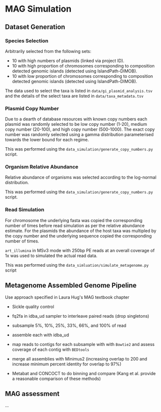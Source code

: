 # MAG Simulation

## Dataset Generation 
### Species Selection

Arbitrarily selected from the following sets:

- 10 with high numbers of plasmids (linked via project ID).
- 10 with high proportion of chromosomes corresponding to composition detected genomic islands (detected using IslandPath-DIMOB).
- 10 with low proportion of chromosomes corresponding to composition detected genomic islands (detected using IslandPath-DIMOB).

The data used to select the taxa is listed in `data/gi_plasmid_analysis.tsv` and the details of the select taxa are listed in `data/taxa_metadata.tsv`

### Plasmid Copy Number

Due to a dearth of database resources with known copy numbers each plasmid was randomly selected to be low copy number (1-20), medium copy number (20-100), and high copy number (500-1000).
The exact copy number was randomly selected using a gamma distribution parameterised towards the lower bound for each regime.

This was performed using the `data_simulation/generate_copy_numbers.py` script.

### Organism Relative Abundance

Relative abundance of organisms was selected according to the log-normal distribution.

This was performed using the `data_simulation/generate_copy_numbers.py` script.

### Read Simulation

For chromosome the underlying fasta was copied the corresponding number of times before read simulation as per the relative abundance estimate.
For the plasmids the abundance of the host taxa was multipled by the copy number and the underlying sequence copied the corresponding number of times.

`art_illumina` in MSv3 mode with 250bp PE reads at an overall coverage of 1x was used to simulated the actual read data.

This was performed using the `data_simluation/simulate_metagenome.py` script

## Metagenome Assembled Genome Pipeline

Use approach specified in Laura Hug's MAG textbook chapter

- Sickle quality control

- fq2fa in idba\_ud sampler to interleave paired reads (drop singletons) 

- subsample 5%, 10%, 25%, 33%, 66%, and 100% of read

- assemble each with idba\_ud

- map reads to contigs for each subsample with with `Bowtie2` and assess coverage of each contig with `BEDtools`

- merge all assemblies with Minimus2 (increasing overlap to 200 and increase minimum percent identity for overlap to 97%)

- Metabat and CONCOCT to do binning and compare
 (Kang et al. provide a
reasonable comparison of these methods)

## MAG assessment

...
